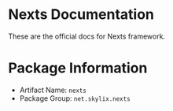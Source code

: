 # Nexts Documentation

These are the official docs for Nexts framework.

# Package Information

 - Artifact Name: `nexts`
 - Package Group: `net.skylix.nexts`
